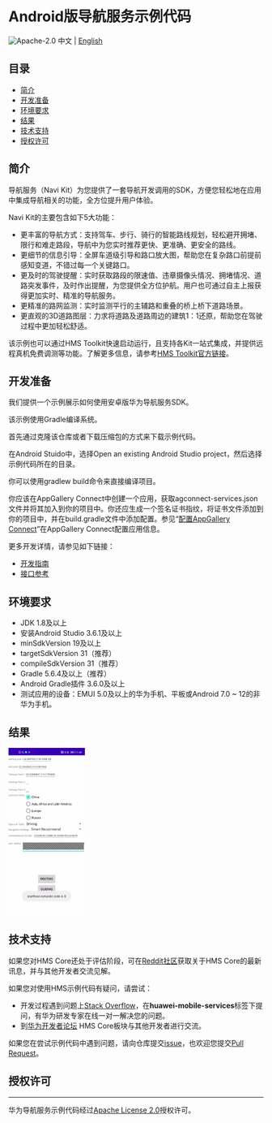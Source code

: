 Android版导航服务示例代码
===============================
![Apache-2.0](https://img.shields.io/badge/license-Apache-blue)
中文 | [English](README.md)

## 目录

* [简介](#简介)
* [开发准备](#开发准备)
* [环境要求](#环境要求)
* [结果](#结果)
* [技术支持](#技术支持)
* [授权许可](#授权许可)

简介
-------

导航服务（Navi Kit）为您提供了一套导航开发调用的SDK，方便您轻松地在应用中集成导航相关的功能，全方位提升用户体验。

Navi Kit的主要包含如下5大功能：
- 更丰富的导航方式：支持驾车、步行、骑行的智能路线规划，轻松避开拥堵、限行和难走路段，导航中为您实时推荐更快、更准确、更安全的路线。
- 更细节的信息引导：全屏车道级引导和路口放大图，帮助您在复杂路口前提前感知变道，不错过每一个关键路口。
- 更及时的驾驶提醒：实时获取路段的限速值、违章摄像头情况、拥堵情况、道路突发事件，及时作出提醒，为您提供全方位护航。用户也可通过自主上报获得更加实时、精准的导航服务。
- 更精准的路网监测：实时监测平行的主辅路和重叠的桥上桥下道路场景。
- 更直观的3D道路图层：力求将道路及道路周边的建筑1：1还原，帮助您在驾驶过程中更加轻松舒适。

该示例也可以通过HMS Toolkit快速启动运行，且支持各Kit一站式集成，并提供远程真机免费调测等功能。了解更多信息，请参考[HMS Toolkit官方链接](https://developer.huawei.com/consumer/cn/doc/development/Tools-Guides/getting-started-0000001077381096?ha_source=hms1)。

开发准备
-------

我们提供一个示例展示如何使用安卓版华为导航服务SDK。

该示例使用Gradle编译系统。

首先通过克隆该仓库或者下载压缩包的方式来下载示例代码。

在Android Stuido中，选择Open an existing Android Studio project，然后选择示例代码所在的目录。

你可以使用gradlew build命令来直接编译项目。

你应该在AppGallery Connect中创建一个应用，获取agconnect-services.json文件并将其加入到你的项目中。你还应生成一个签名证书指纹，将证书文件添加到你的项目中，并在build.gradle文件中添加配置。参见“[配置AppGallery Connect](https://developer.huawei.com/consumer/cn/doc/development/HMSCore-Guides/android-sdk-config-agc-0000001214231910)”在AppGallery Connect配置应用信息。

更多开发详情，请参见如下链接：
- [开发指南](https://developer.huawei.com/consumer/cn/doc/development/HMSCore-Guides/introduction-0000001185010752)
- [接口参考](https://developer.huawei.com/consumer/cn/doc/development/HMSCore-References/api-summary-desc-0000001187429984)

环境要求
-------

+ JDK 1.8及以上
+ 安装Android Studio 3.6.1及以上
+ minSdkVersion 19及以上
+ targetSdkVersion 31（推荐）
+ compileSdkVersion 31（推荐）
+ Gradle 5.6.4及以上（推荐）
+ Android Gradle插件 3.6.0及以上
+ 测试应用的设备：EMUI 5.0及以上的华为手机、平板或Android 7.0 ~ 12的非华为手机。

## 结果

  <img src="navi.png" width = 30% height = 30%>

## 技术支持

如果您对HMS Core还处于评估阶段，可在[Reddit社区](https://www.reddit.com/r/HMSCore/)获取关于HMS Core的最新讯息，并与其他开发者交流见解。

如果您对使用HMS示例代码有疑问，请尝试：
- 开发过程遇到问题上[Stack Overflow](https://stackoverflow.com/questions/tagged/huawei-mobile-services?tab=Votes)，在**huawei-mobile-services**标签下提问，有华为研发专家在线一对一解决您的问题。
- 到[华为开发者论坛](https://developer.huawei.com/consumer/cn/forum/blockdisplay?fid=18?ha_source=hms1) HMS Core板块与其他开发者进行交流。

如果您在尝试示例代码中遇到问题，请向仓库提交[issue](https://github.com/HMS-Core/hms-navi-demo/issues)，也欢迎您提交[Pull Request](https://github.com/HMS-Core/hms-navi-demo/pulls)。

## 授权许可
-------
华为导航服务示例代码经过[Apache License 2.0](https://github.com/HMS-Core/hms-navi-demo/blob/main/client/java/LICENSE)授权许可。